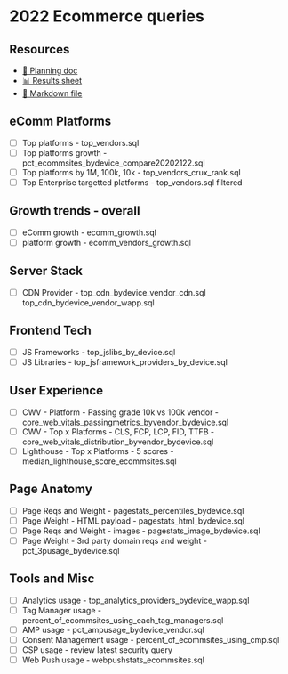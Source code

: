 # 2022 Ecommerce queries

<!--
  This directory contains all of the 2022 Ecommerce chapter queries.

  Each query should have a corresponding `metric_name.sql` file.
  Note that readers are linked to this directory, so try to make the SQL file names descriptive for easy browsing.

  Analysts: if helpful, you can use this README to give additional info about the queries.
-->

## Resources

- [📄 Planning doc][~google-doc]
- [📊 Results sheet][~google-sheets]
- [📝 Markdown file][~chapter-markdown]

[~google-doc]: https://docs.google.com/document/d/1IsdOo8Tgjo4aLDdYZaTGc42BNnJIZMziqPBgNzqCYYg/edit?usp=sharing
[~google-sheets]: https://docs.google.com/spreadsheets/d/1UXCD_A748UF79McCg1cdLdCKPKE8JNFAdd1l-t-glrI/edit?usp=sharing
[~chapter-markdown]: https://github.com/HTTPArchive/almanac.httparchive.org/tree/main/src/content/en/2022/ecommerce.md

## eComm Platforms

- [ ] Top platforms - top_vendors.sql
- [ ] Top platforms growth - pct_ecommsites_bydevice_compare20202122.sql
- [ ] Top platforms by 1M, 100k, 10k - top_vendors_crux_rank.sql
- [ ] Top Enterprise targetted platforms - top_vendors.sql filtered

## Growth trends - overall
- [ ] eComm growth - ecomm_growth.sql
- [ ] platform growth - ecomm_vendors_growth.sql

## Server Stack
- [ ] CDN Provider - top_cdn_bydevice_vendor_cdn.sql top_cdn_bydevice_vendor_wapp.sql

## Frontend Tech
- [ ] JS Frameworks - top_jslibs_by_device.sql
- [ ] JS Libraries - top_jsframework_providers_by_device.sql

## User Experience
- [ ] CWV - Platform - Passing grade 10k vs 100k vendor - core_web_vitals_passingmetrics_byvendor_bydevice.sql
- [ ] CWV - Top x Platforms - CLS, FCP, LCP, FID, TTFB - core_web_vitals_distribution_byvendor_bydevice.sql
- [ ] Lighthouse - Top x Platforms - 5 scores - median_lighthouse_score_ecommsites.sql

## Page Anatomy
- [ ] Page Reqs and Weight - pagestats_percentiles_bydevice.sql
- [ ] Page Weight - HTML payload - pagestats_html_bydevice.sql
- [ ] Page Reqs and Weight - images - pagestats_image_bydevice.sql
- [ ] Page Weight - 3rd party domain reqs and weight - pct_3pusage_bydevice.sql

## Tools and Misc
- [ ] Analytics usage - top_analytics_providers_bydevice_wapp.sql
- [ ] Tag Manager usage - percent_of_ecommsites_using_each_tag_managers.sql
- [ ] AMP usage - pct_ampusage_bydevice_vendor.sql
- [ ] Consent Management usage - percent_of_ecommsites_using_cmp.sql
- [ ] CSP usage - review latest security query
- [ ] Web Push usage - webpushstats_ecommsites.sql